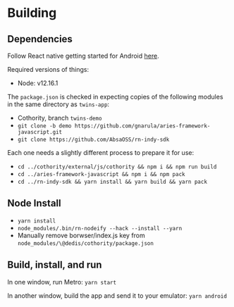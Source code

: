 # Building

## Dependencies

Follow React native getting started for Android [here](https://reactnative.dev/docs/getting-started.html#android-development-environment).

Required versions of things:
* Node: v12.16.1

The `package.json` is checked in expecting copies of the following modules in the same directory as `twins-app`:
* Cothority, branch `twins-demo`
* `git clone -b demo https://github.com/gnarula/aries-framework-javascript.git`
* `git clone https://github.com/AbsaOSS/rn-indy-sdk`

Each one needs a slightly different process to prepare it for use:
* `cd ../cothority/external/js/cothority && npm i && npm run build`
* `cd ../aries-framework-javascript && npm i && npm pack`
* `cd ../rn-indy-sdk && yarn install && yarn build && yarn pack`

## Node Install

* `yarn install`
* `node_modules/.bin/rn-nodeify --hack --install --yarn`
* Manually remove borwser/index.js key from `node_modules/\@dedis/cothority/package.json`

## Build, install, and run

In one window, run Metro: `yarn start`

In another window, build the app and send it to your emulator: `yarn android`
